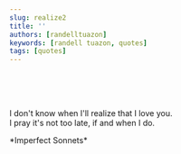 ```yaml
---
slug: realize2
title: ''
authors: [randelltuazon]
keywords: [randell tuazon, quotes]
tags: [quotes]
---
```


<br/><br/><br/>

I don't know when I'll realize that I love you.  
I pray it's not too late, if and when I do.

<footer>
  <div class="text-xs mt-2 text-stone-500">*Imperfect Sonnets*</div>
</footer>
